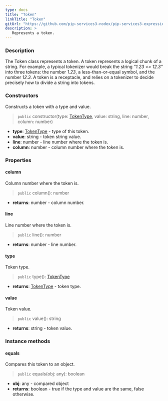 ```yaml
---
type: docs
title: "Token"
linkTitle: "Token"
gitUrl: "https://github.com/pip-services3-nodex/pip-services3-expressions-nodex"
description: > 
   Represents a token.
---
```


### Description

The Token class represents a token.  A token represents a logical chunk of a string. For example, a typical tokenizer would break the string *"1.23 <= 12.3"* into three tokens: the number *1.23*, a less-than-or-equal symbol, and the number *12.3*. A token is a receptacle, and relies on a tokenizer to decide precisely how to divide a string into tokens.

### Constructors
Constructs a token with a type and value.

> `public` constructor(type: [TokenType](../token_type), value: string, line: number, column: number)

- **type**: [TokenType](../token_type) - type of this token.
- **value**: string - token string value.
- **line**: number - line number where the token is.
- **column**: number - column number where the token is.

### Properties

#### column
Column number where the token is.

> `public` column(): number

- **returns**: number - column number.

#### line
Line number where the token is.

> `public` line(): number

- **returns**: number - line number.


#### type
Token type.

> `public` type(): [TokenType](../token_type)

- **returns**: [TokenType](../token_type) - token type.


#### value
Token value.

> `public` value(): string

- **returns**: string - token value.

### Instance methods

#### equals
Compares this token to an object.
> `public` equals(obj: any): boolean

- **obj**: any - compared object
- **returns**: boolean - true if the type and value are the same, false otherwise.

